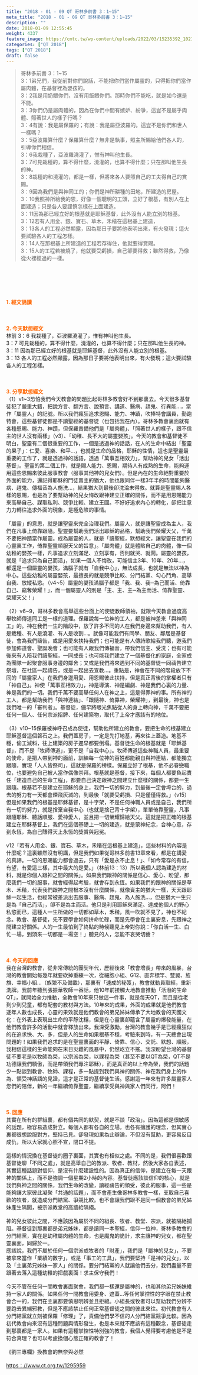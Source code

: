 ```yaml
---
title: "2018 - 01 - 09 QT 哥林多前書 3：1~15"
meta_title: "2018 - 01 - 09 QT 哥林多前書 3：1~15"
description: ""
date: 2018-01-09 12:55:45
weight: 4337
feature_image: https://cmtc.tw/wp-content/uploads/2022/03/15235392_10211799862337740_180693556567566654_o-1.webp
categories: ["QT 2018"]
tags: ["QT 2018"]
draft: false
---
```


<blockquote>哥林多前書 3：1~15<br />
3：1弟兄們，我從前對你們說話，不能把你們當作屬靈的，只得把你們當作屬肉體，在基督裡為嬰孩的。<br />
3：2我是用奶餵你們，沒有用飯餵你們。那時你們不能吃，就是如今還是不能。<br />
3：3你們仍是屬肉體的，因為在你們中間有嫉妒、紛爭，這豈不是屬乎肉體、照著世人的樣子行嗎？<br />
3：4有說：我是屬保羅的；有說：我是屬亞波羅的。這豈不是你們和世人一樣嗎？<br />
3：5亞波羅算什麼？保羅算什麼？無非是執事，照主所賜給他們各人的，引導你們相信。<br />
3：6我栽種了，亞波羅澆灌了，惟有神叫他生長。<br />
3：7可見栽種的，算不得什麼，澆灌的，也算不得什麼；只在那叫他生長的神。<br />
3：8栽種的和澆灌的，都是一樣，但將來各人要照自己的工夫得自己的賞賜。<br />
3：9因為我們是與神同工的；你們是神所耕種的田地，所建造的房屋。<br />
3：10我照神所給我的恩，好像一個聰明的工頭，立好了根基，有別人在上面建造；只是各人要謹慎怎樣在上面建造。<br />
3：11因為那已經立好的根基就是耶穌基督，此外沒有人能立別的根基。<br />
3：12若有人用金、銀、寶石、草木，禾稭在這根基上建造，<br />
3：13各人的工程必然顯露，因為那日子要將他表明出來，有火發現；這火要試驗各人的工程怎樣。<br />
3：14人在那根基上所建造的工程若存得住，他就要得賞賜。<br />
3：15人的工程若被燒了，他就要受虧損，自己卻要得救；雖然得救，乃像從火裡經過的一樣。</blockquote><br />
&nbsp;<br />
<br />
&nbsp;<br />
<br />
<span style="color: #ff6600;"><strong>1. </strong><strong>經文誦讀</strong></span><br />
<br />
<span style="color: #ff6600;"><strong> </strong></span><br />
<br />
<span style="color: #ff6600;"><strong>2. 今天默想</strong><strong>經文<br />
</strong></span>林前 3：6 我栽種了，亞波羅澆灌了，惟有神叫他生長。<br />
3：7 可見栽種的，算不得什麼，澆灌的，也算不得什麼；只在那叫他生長的神。<br />
3：11 因為那已經立好的根基就是耶穌基督，此外沒有人能立別的根基。<br />
3：13 各人的工程必然顯露，因為那日子要將他表明出來，有火發現；這火要試驗各人的工程怎樣。<br />
<br />
&nbsp;<br />
<br />
<span style="color: #ff6600;"><strong>3. 分享默想經文<br />
</strong></span>（1）v1~3恐怕我們今天教會的問題比起哥林多教會好不到那裏去。今天很多基督徒犯了嚴重大錯，把說方言、翻方言、說預言、講道、醫病、趕鬼、行異能…，當作「屬靈人」的記號。所以我們瘋狂追求恩賜、能力、神蹟，吹捧特會講員，勤跑特會，這些基督徒都是不讀聖經的基督徒（也包括我在內）。哥林多教會裏面就有各種恩賜、能力、神蹟，但保羅責備他們是「屬肉體」、「照著世人的樣子，跟不信主的世人沒有兩樣」（v3）、「幼稚、長不大的屬靈嬰孩」。今天的教會和基督徒不明白，聖靈有二個很重要的工作，一個是透過神的話話，在人的生命中結出「聖靈的果子」：仁愛、喜樂、和平…，也就是生命的品格，耶穌的性情，這也是聖靈最重要的工作了，就是透過神的話語，透過「萬事互相效力」，幫助神的兒女「活出基督」。聖靈的第二個工作，就是賜人能力、恩賜，期待人有成熟的生命，能夠運用這些恩賜來彼此服事教會（服事其他神的兒女們）。但是內在的生命絕對重要於外面的能力，還記得耶穌的門徒賣主的猶大，他也跟同伴一樣3年半的時間能夠醫病、趕鬼、傳福音為人施洗…，結果猶大到最後卻沈淪未得救。就算是聖靈賜人各樣的恩賜，也是為了要幫助神的兒女悔改跟神建立正確的關係，而不是用恩賜能力來高舉自己、謀取私利、競爭比較、建立王國。不好好追求內心的轉化，卻把注意力力轉往追求外面的現象，是極危險的事情。<br />
<br />
「屬靈」的意思，就是讓聖靈來完全治理我們。屬靈人，就是讓聖靈成為主人，我們在凡事上倚靠跟隨。聖靈要幫助我們活出耶穌的品格，幫助我們榮耀天父，千萬不要把神蹟當作屬靈。成為屬靈的人，就是「讀聖經，默想經文，讓聖靈在我們的心靈裏工作，倚靠聖靈順服天父的旨意」。「屬肉體」就是體貼自己的肉體，像一個幼稚的嬰孩一樣，凡事追求立刻滿足、立刻享有，否則就哭、就鬧。屬靈的嬰孩，就是「追求只為自己而活」，如果一個人不悔改，可能信主3年、10年、20年…，都還是一個屬靈的嬰孩，滿腦子就有「自我中心」，無法成長，也就是無法以神為中心。這些幼稚的屬靈嬰孩，最擅長的就是競爭比較、分門結黨、勾心鬥角、高舉自我、放縱私慾。（v4~5）屬靈的嬰孩滿腦子都是「我、我、我─為己而活、倚靠自己、竊奪榮耀！」，而一個屬靈人的則是「主、主、主─為主而活、倚靠聖靈、榮耀天父！」<br />
<br />
（2）v6~9，哥林多教會高舉這些台面上的使徒教師領袖，就跟今天教會過度高舉牧師傳道同工是一樣的道理。保羅說每一位神的工人，都是被神差來「與神同工」的。神在我們一生的階段中，放了許多不同的人在我們身邊來幫助我們，有人是栽種、有人是澆灌、有人是收割…。就像可能我們有同學、朋友、鄰居是基督徒，會為我們禱告，或是用愛來扶持我們；也可能是有人傳詩歌給我們聽，邀我們參加佈道會、聖誕晚會；也可能有人跟我們傳福音，帶我們信主、受洗；也有可能後來有人陪我們讀聖經，一同成長；也可能我們建立了一個基督化的家庭，全家成為團隊一起聚會服事身邊的鄰舍；又或是我們將來遇到不同的基督徒一同禱告建立祭壇，在社區一起禱告，或是一起出去宣教…。重點是，神會在不同的階段放下不同的「屬靈家人」在我們身邊用愛、用恩賜彼此扶持，但是真正背後的掌權者只有「神自己」。神使「萬事互相效力」，神是導演、神是編劇、神是我們心裏的力量、神是我們的一切。我們千萬不要高舉任何人在神之上，這是得罪神的事。所有神的工人，都是幫助我們「與神連結」、「跟隨神、倚靠神，榮耀神」，到最後，神也是我們唯一的「審判者」。基督徒，儘早將眼光焦點從人的身上轉向神，千萬不要把任何一個人、任何宗派招牌、任何建築物，取代了上帝才應該有的地位。<br />
<br />
（3）v10~15保羅被神呼召成為使徒，幫助他所建立的教會，要把生命的根基建立耶穌基督這個磐石之上。我們蓋房子，一定是先打地基，再來往上蓋造。地基不穩，偷工減料，往上建築的房子遲早都要倒塌。基督徒生命的根基就是「耶穌基督」，而不是「牧師傳道」，更不是「自我中心」。牧師傳道這些神職人員，最重要的使命，是把人帶到神的面前，訓練每一位神的百姓都能親自與神連結，都能獨立跟隨，實現「人人皆祭司」，這就是保羅的榜樣。保羅立好了根基，他不必眷戀職位，也要避免自己被人當作偶像崇拜。根基就是基督，接下來，每個人都要負起責任「建造自己的生命工程」，都要自己決定跟神之間建立什麼樣的關係，都要一生跟隨。根基若不是建立在耶穌的身上，我們一切的努力，到最後一定會垮台的，過去的努力有一天都會煙飛灰滅的，到最後「就要受虧損、只是僅僅得救。」（v15）但是如果我們的根基是耶穌基督，是十字架，不是任何神職人員或是自己，我們所有一切的努力，就是捨棄自我中心（也就是捨己背十字架），單單倚靠聖靈，凡事跟隨耶穌、聽話順服、愛神愛人，並且把一切榮耀歸給天父。這就是把正確的根基建立在耶穌基督上，我們在這個基礎上一切的建造，就是蒙神紀念，合神心意，存到永恆，為自己賺得天上永恆的獎賞與冠冕。<br />
<br />
v12「若有人用金、銀、寶石、草木，禾稭在這根基上建造」，這些材料的內容是什麼呢？這裏雖然沒有明講，但是我們如果從哥林多前書13章來看，都是在講愛的真諦。一切的恩賜能力都會過去，只有「愛是永不止息！」、「如今常存的有信，有望，有愛這三樣，其中最大的是愛。」（林前13：13）所以我個人認為建造的材料，就是你個人跟神之間的關係」。如果我們跟神的關係是信心、愛心、盼望，那麼我們一切的服事，就會經得起考驗，就會存到永恆。如果我們的跟神的關係是草木、禾稭，代表我們跟神之間根本沒有什麼關係，就像賣主的猶大一樣，天天跟耶穌一起生活，也經常被差派出去服事、醫病、趕鬼、為人施洗…，但是猶大一生只是為「自己而活」，卻不是為主而活。他只是利用耶穌來滿足、達成他個人的野心私慾而已，這種人一生所做的一切都如草木，禾稭，風一吹就不見了，神也不紀念。教會、基督徒，先不要學會如何拼命忙碌，而是先學會在主裏安息，先跟神之間建立好關係。人的一生最怕到了終點的時候聽見上帝對你說：「你白活一生、白忙一場，到頭來一切都是一場空！」聽見的人，怎能不哀哭切齒？<br />
<br />
&nbsp;<br />
<br />
<span style="color: #ff6600;"><strong>4. 今天的回應<br />
</strong></span>我在台灣的教會，從非常傳統的團契年代，歷經後來「教會增長」帶來的風暴，台灣的教會開始每幾年就要砍掉重練一次，從細胞小組、G12、直奔標竿、雙翼、旌旗、幸福小組…（族繁不及備載），那裏有「速成的秘笈」，教會就動員取經，重新洗牌。我前年聽到張振華牧師一番話，他10年前接觸大地教會推動「活潑的生命QT」，就開始全力推動，全教會10年來只做這一件事，就是每天QT，而且是從老到少到兒童，都有配套的教材與方法。10年來的成果，外面的成果就是他們教會逐年人數也成長，心靈的果效就是他們教會的弟兄姊妹傳承了大地教會的天國文化：在外表上表現出生命的平靜沈穩，但是在心靈裏卻蘊含了屬靈的爆發能量，在他們教會許多的活動中就會釋放出來。我深受激勵，台灣的教會幾乎是已經瘋狂似的在追求快、大、多，但是人的生命如果根基不穩，考驗來到時，有一天總會出現問題的！如果我們追求的是在聖靈裏面的平靜、倚靠、信心、交託、默想、順服，我相信這樣的生命能夠在末日災難的風暴中，仍然屹立不搖。我深盼望台灣的基督徒不要老是以牧師為榮，以宗派為榮，以課程為榮（甚至不要以QT為榮，QT不是功德讓我們驕傲，而是帶領我們專注耶穌），而是真正的以上帝為榮，我們的話題少一點談到教會、牧師、課程，多一點提到我們與神的關係、神在我們身上的作為、領受神話語的見證，這才是正常的基督徒生活。感謝這一年來有許多屬靈家人您們的陪伴，新的一年繼續倚靠聖靈，繼續享受與神與家人們同行，阿們！<br />
<br />
&nbsp;<br />
<br />
<strong><span style="color: #ff6600;">5. 回應</span></strong><br />
其實在所有的群組裏，都有個共同的默契，就是不談「政治」。因為這都是很敏感的話題，極容易造成對立。每個人都有各自的立場，也各有擁護的理念，但其實心裏都很想說服對方，堅持已見。卻發現如果為此辯論，不但沒有幫助，更容易反目成仇，所以大家就心照不宣，閉口不提。<br />
<br />
這樣的情況換在基督徒的圈子裏面，其實也有相似之處。不同的是，我們很喜歡跟基督徒聊「不同之處」，就是高舉自己的教派、牧者、教材，然後大家各自表述，其實這種話題對信仰，是沒有什麼建設性的。因為真正的信仰，是建立在每一天跟神的關係上，而不是強調一個星期2小時的內容。基督徒應該談信仰的核心，就是我們與神之間的關係，我們生命的改變，讀經禱告的領受，彼此的服事，這一些是能夠讓大家彼此凝聚「共通的話題」，而不會產生像哥林多教會一樣，支取自己喜歡的牧者，就造成分門結黨、爭競比較。也不會讓我們跟不是同一個教會的弟兄姊妹產生隔閡，被宗派教堂的高牆給隔絕。<br />
<br />
神的兒女彼此之間，不應該因為屬於不同的組長、牧者、教堂、宗派，就被隔絕攔阻。基督徒到那裏都是弟兄姊妹，都是讀同一本聖經，信仰一位神，哥林多教會的分門結黨，實在是幼稚屬肉體的生命，也是魔鬼的詭計，求主讓神的兒女，都在聖靈裏面，同歸於一。<br />
應該說，我們不屬於任何一個宗派或牧者的「財產」，我們是「屬神的兒女」，不要被拿來當作「業績的數字」，或是「事工的工具」，我們要堅持「是神的兒女」，以及「主裏弟兄姊妹一家人」的關係。要分門結黨的人就讓他們去分，我們盡量不要跟著去落入這種幼稚的把戲裏面！求主保守我們！<br />
<br />
今天不管在任何一間教會裏面聚會，我們都一樣還是屬神的，也和其他弟兄姊妹維持一家人的關係。如果任何一間教會用委身、遮蓋…等任何掌控性的字眼在禁止教會合一的，我們在主裏都要慎思明辨並且拒絕。小組長或牧者可以幫助我們分辨不要跑去異端邪教，但是不應該禁止任何正常基督徒之間的彼此來往。初代教會有人分門結黨就立刻被保羅「修理」了，責備他們學不信的人分門結黨競爭比較。因為初代教會向來沒有這種問題與情形發生，也是本來就不應該有這種觀念，基督徒走到那裏都是一家人。如果有這種掌控性特別強的教會，我個人覺得要考慮他是不是符合真理？也可以考慮換個心態正確的教會了！<br />
<br />
《劉三專欄》換教會的無奈與必然<br />
<br />
<a href="http://https：//www.ct.org.tw/1295959">https：//www.ct.org.tw/1295959</a>
        